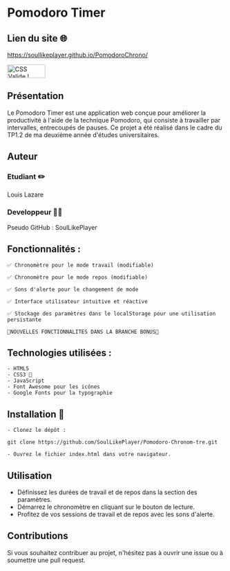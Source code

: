 # Pomodoro Timer
## Lien du site 🌐
https://soullikeplayer.github.io/PomodoroChrono/

<p>
<a href="http://jigsaw.w3.org/css-validator/check/referer">
    <img style="border:0;width:88px;height:31px"
        src="http://jigsaw.w3.org/css-validator/images/vcss-blue"
        alt="CSS Valide !" />
    </a>
</p>

## Présentation

Le Pomodoro Timer est une application web conçue pour améliorer la productivité à l'aide de la technique Pomodoro, qui consiste à travailler par intervalles, entrecoupés de pauses. Ce projet a été réalisé dans le cadre du TP1.2 de ma deuxième année d'études universitaires.

## Auteur 
### Etudiant ✏️
Louis Lazare

### Developpeur 🧑‍💻
Pseudo GitHub : SoulLikePlayer

## Fonctionnalités :

    ✅ Chronomètre pour le mode travail (modifiable)

    ✅ Chronomètre pour le mode repos (modifiable)

    ✅ Sons d'alerte pour le changement de mode

    ✅ Interface utilisateur intuitive et réactive

    ✅ Stockage des paramètres dans le localStorage pour une utilisation  persistante

    🚨NOUVELLES FONCTIONNALITES DANS LA BRANCHE BONUS🚨

## Technologies utilisées :

    - HTML5
    - CSS3 🎨
    - JavaScript
    - Font Awesome pour les icônes
    - Google Fonts pour la typographie

## Installation 🚀

    - Clonez le dépôt :

    git clone https://github.com/SoulLikePlayer/Pomodoro-Chronom-tre.git

    - Ouvrez le fichier index.html dans votre navigateur.

## Utilisation

   - Définissez les durées de travail et de repos dans la section des paramètres.
   - Démarrez le chronomètre en cliquant sur le bouton de lecture.
   - Profitez de vos sessions de travail et de repos avec les sons d'alerte.

## Contributions

Si vous souhaitez contribuer au projet, n'hésitez pas à ouvrir une issue ou à soumettre une pull request.

